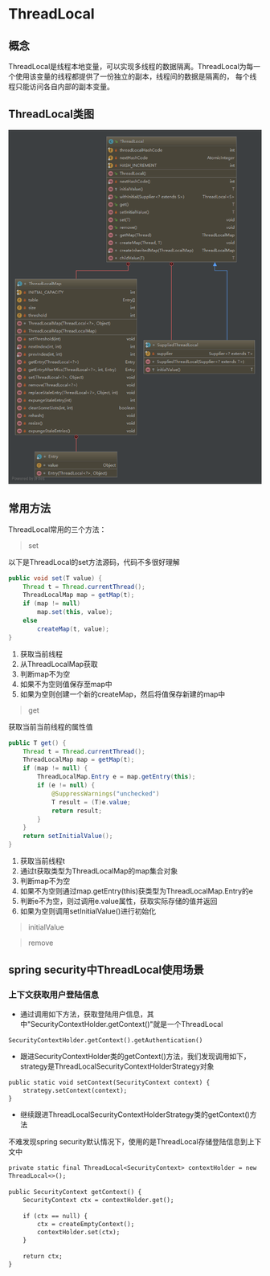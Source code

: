 # ThreadLocal

## 概念

ThreadLocal是线程本地变量，可以实现多线程的数据隔离。ThreadLocal为每一个使用该变量的线程都提供了一份独立的副本，线程间的数据是隔离的，
每个线程只能访问各自内部的副本变量。

## ThreadLocal类图

[]()[![ThreadLocal](https://github.com/kukukakiki/aquaman/blob/master/documents/3.software/java/images/ThreadLocal.png?raw=true)](ThreadLocal)

## 常用方法

ThreadLocal常用的三个方法：

> set

以下是ThreadLocal的set方法源码，代码不多很好理解

``` java
public void set(T value) {
    Thread t = Thread.currentThread();
    ThreadLocalMap map = getMap(t);
    if (map != null)
        map.set(this, value);
    else
        createMap(t, value);
}
```
1. 获取当前线程
2. 从ThreadLocalMap获取
3. 判断map不为空
4. 如果不为空则值保存至map中
5. 如果为空则创建一个新的createMap，然后将值保存新建的map中

> get

获取当前当前线程的属性值

``` java
public T get() {
    Thread t = Thread.currentThread();
    ThreadLocalMap map = getMap(t);
    if (map != null) {
        ThreadLocalMap.Entry e = map.getEntry(this);
        if (e != null) {
            @SuppressWarnings("unchecked")
            T result = (T)e.value;
            return result;
        }
    }
    return setInitialValue();
}
```
1. 获取当前线程t
2. 通过t获取类型为ThreadLocalMap的map集合对象
3. 判断map不为空
4. 如果不为空则通过map.getEntry(this)获类型为ThreadLocalMap.Entry的e
5. 判断e不为空，则过调用e.value属性，获取实际存储的值并返回
6. 如果为空则调用setInitialValue()进行初始化

> initialValue

> remove

## spring security中ThreadLocal使用场景

### 上下文获取用户登陆信息

- 通过调用如下方法，获取登陆用户信息，其中"SecurityContextHolder.getContext()"就是一个ThreadLocal

```
SecurityContextHolder.getContext().getAuthentication()
```

- 跟进SecurityContextHolder类的getContext()方法，我们发现调用如下，strategy是ThreadLocalSecurityContextHolderStrategy对象

```
public static void setContext(SecurityContext context) {
    strategy.setContext(context);
}
```

- 继续跟进ThreadLocalSecurityContextHolderStrategy类的getContext()方法

不难发现spring security默认情况下，使用的是ThreadLocal存储登陆信息到上下文中

```
private static final ThreadLocal<SecurityContext> contextHolder = new ThreadLocal<>();

public SecurityContext getContext() {
    SecurityContext ctx = contextHolder.get();

    if (ctx == null) {
        ctx = createEmptyContext();
        contextHolder.set(ctx);
    }

    return ctx;
}
```
